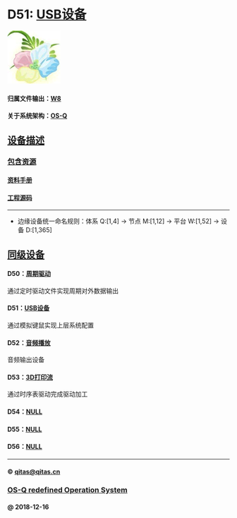 ﻿# D51: [USB设备](https://github.com/OS-Q/D51) 

[![sites](OS-Q/OS-Q.png)](http://www.OS-Q.com)

#### 归属文件输出：[W8](https://github.com/OS-Q/W8)

#### 关于系统架构：[OS-Q](https://github.com/OS-Q/OS-Q)

## [设备描述](https://github.com/OS-Q/D51/wiki) 


### [包含资源](OS-Q/) 

#### [资料手册](docs/)


#### [工程源码](project/)



---

- 边缘设备统一命名规则：体系 Q:[1,4] -> 节点 M:[1,12] -> 平台 W:[1,52] -> 设备 D:[1,365]

## [同级设备](https://github.com/OS-Q/W8/wiki) 

#### D50：[周期驱动](https://github.com/OS-Q/D50)

通过定时驱动文件实现周期对外数据输出

#### D51：[USB设备](https://github.com/OS-Q/D51)

通过模拟键鼠实现上层系统配置

#### D52：[音频播放](https://github.com/OS-Q/D52)

音频输出设备

#### D53：[3D打印流](https://github.com/OS-Q/D53)

通过时序表驱动完成驱动加工

#### D54：[NULL](https://github.com/OS-Q/D54)



#### D55：[NULL](https://github.com/OS-Q/D55)



#### D56：[NULL](https://github.com/OS-Q/D56)




---

####  © qitas@qitas.cn
###  [OS-Q redefined Operation System](http://www.OS-Q.com)
####  @ 2018-12-16
